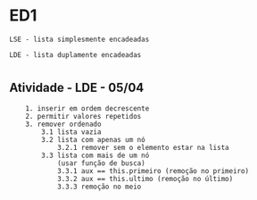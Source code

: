# ED1

    LSE - lista simplesmente encadeadas
    
    LDE - lista duplamente encadeadas

   #
   ## Atividade - LDE - 05/04
        1. inserir em ordem decrescente
        2. permitir valores repetidos
        3. remover ordenado
            3.1 lista vazia
            3.2 lista com apenas um nó
                3.2.1 remover sem o elemento estar na lista
            3.3 lista com mais de um nó 
                (usar função de busca)
                3.3.1 aux == this.primeiro (remoção no primeiro)
                3.3.2 aux == this.ultimo (remoção no último)
                3.3.3 remoção no meio